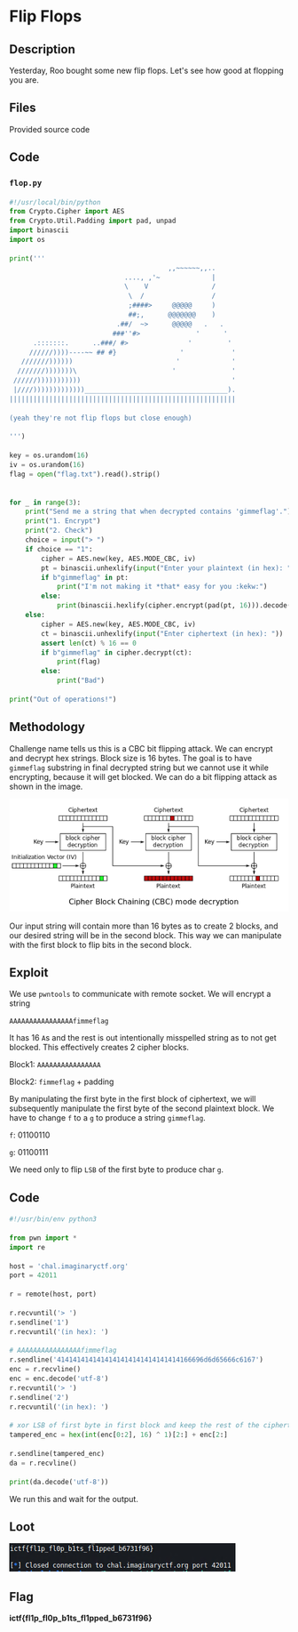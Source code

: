 # Flip Flops
## Description
Yesterday, Roo bought some new flip flops. Let's see how good at flopping you are.

## Files
Provided source code

## Code
### `flop.py`
```python
#!/usr/local/bin/python
from Crypto.Cipher import AES
from Crypto.Util.Padding import pad, unpad
import binascii
import os

print('''
                                        ,,~~~~~~,,..
                             ...., ,'~             |
                             \    V                /
                              \  /                 /
                              ;####>     @@@@@     )
                              ##;,      @@@@@@@    )
                           .##/  ~>      @@@@@   .   .
                          ###''#>              '      '
      .:::::::.      ..###/ #>               '         '
     //////))))----~~ ## #}                '            '
   ///////))))))                          '             '
  ///////)))))))\                        '              '
 //////)))))))))))                                      '
 |////)))))))))))))____________________________________).
|||||||||||||||||||||||||||||||||||||||||||||||||||||||||

(yeah they're not flip flops but close enough)

''')

key = os.urandom(16)
iv = os.urandom(16)
flag = open("flag.txt").read().strip()


for _ in range(3):
	print("Send me a string that when decrypted contains 'gimmeflag'.")
	print("1. Encrypt")
	print("2. Check")
	choice = input("> ")
	if choice == "1":
		cipher = AES.new(key, AES.MODE_CBC, iv)
		pt = binascii.unhexlify(input("Enter your plaintext (in hex): "))
		if b"gimmeflag" in pt:
			print("I'm not making it *that* easy for you :kekw:")
		else:
			print(binascii.hexlify(cipher.encrypt(pad(pt, 16))).decode())
	else:
		cipher = AES.new(key, AES.MODE_CBC, iv)
		ct = binascii.unhexlify(input("Enter ciphertext (in hex): "))
		assert len(ct) % 16 == 0
		if b"gimmeflag" in cipher.decrypt(ct):
			print(flag)
		else:
			print("Bad")

print("Out of operations!")
```

## Methodology
Challenge name tells us this is a CBC bit flipping attack. We can encrypt and decrypt hex strings. Block size is 16 bytes. The goal is to have `gimmeflag` substring in final decrypted string but we cannot use it while encrypting, because it will get blocked. We can do a bit flipping attack as shown in the image.

![graph](./graph.PNG)

Our input string will contain more than 16 bytes as to create 2 blocks, and our desired string will be in the second block. This way we can manipulate with the first block to flip bits in the second block.

## Exploit
We use `pwntools` to communicate with remote socket. We will encrypt a string 

`AAAAAAAAAAAAAAAAfimmeflag`

It has 16 `A`s and the rest is out intentionally misspelled string as to not get blocked. This effectively creates 2 cipher blocks.

Block1: `AAAAAAAAAAAAAAAA`

Block2: `fimmeflag` + padding

By manipulating the first byte in the first block of ciphertext, we will subsequently manipulate the first byte of the second plaintext block. We have to change `f` to a `g` to produce a string `gimmeflag`.

`f`: 01100110

`g`: 01100111

We need only to flip `LSB` of the first byte to produce char `g`.

## Code
```python
#!/usr/bin/env python3
                                                     
from pwn import *
import re       
                                                     
host = 'chal.imaginaryctf.org'
port = 42011                              
                                                     
r = remote(host, port)

r.recvuntil('> ')
r.sendline('1')
r.recvuntil('(in hex): ')

# AAAAAAAAAAAAAAAAfimmeflag
r.sendline('4141414141414141414141414141414166696d6d65666c6167')
enc = r.recvline()
enc = enc.decode('utf-8')
r.recvuntil('> ')
r.sendline('2')
r.recvuntil('(in hex): ')

# xor LSB of first byte in first block and keep the rest of the ciphertext
tampered_enc = hex(int(enc[0:2], 16) ^ 1)[2:] + enc[2:]

r.sendline(tampered_enc)
da = r.recvline()

print(da.decode('utf-8'))
```

We run this and wait for the output.

## Loot

![flag](./flag.PNG)

## Flag
**ictf{fl1p_fl0p_b1ts_fl1pped_b6731f96}**